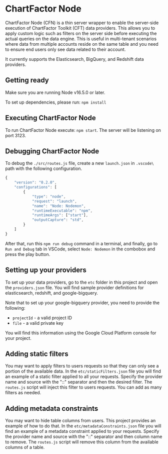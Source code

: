 # ChartFactor Node

ChartFactor Node (CFN) is a thin server wrapper to enable the server-side execution of ChartFactor Toolkit (CFT) data providers.  This allows you to apply custom logic such as filters on the server side before executing the actual queries on the data engine.  This is useful in multi-tenant scenarios where data from multiple accounts reside on the same table and you need to ensure end users only see data related to their account.

It currently supports the Elasticsearch, BigQuery, and Redshift data providers.

## Getting ready

Make sure you are running Node v16.5.0 or later.

To set up dependencies, please run: `npm install`

## Executing ChartFactor Node

To run ChartFactor Node execute: `npm start`.  The server will be listening on port 3123.

## Debugging ChartFactor Node

To debug the `./src/routes.js` file, create a new `launch.json` in `.vscode\` path with the following configuration.

```js
{
    "version": "0.2.0",
    "configurations": [
        {
            "type": "node",
            "request": "launch",
            "name": "Node: Nodemon",
            "runtimeExecutable": "npm",
            "runtimeArgs": ["start"],
            "outputCapture": "std",
        }
    ]
}
```

After that, run this `npm run debug` command in a terminal, and finally, go to `Run and Debug` tab in VSCode, select `Node: Nodemon` in the combobox and press the play button.

## Setting up your providers

To set up your data providers, go to the `etc` folder in this project and open the `providers.json` file. You will find sample provider definitions for elasticsearch, redshift, and google-bigquery.

Note that to set up your google-bigquery provider, you need to provide the following:

* `projectId` - a valid project ID
* `file`  - a valid private key

You will find this information using the Google Cloud Platform console for your project.

## Adding static filters

You may want to apply filters to users requests so that they can only see a portion of the available data. In the `etc/staticFilters.json` file you will find an example of a static filter applied to all your requests. Specify the provider name and source with the "::" separator and then the desired filter. The `routes.js` script will inject this filter to users requests. You can add as many filters as needed.

## Adding metadata constraints

You may want to hide table columns from users. This project provides an example of how to do that. In the `etc/metadataConstraints.json` file you will find an example of a metadata constraint applied to your requests. Specify the provider name and source with the "::" separator and then column name to remove. The `routes.js` script will remove this column from the available columns of a table.